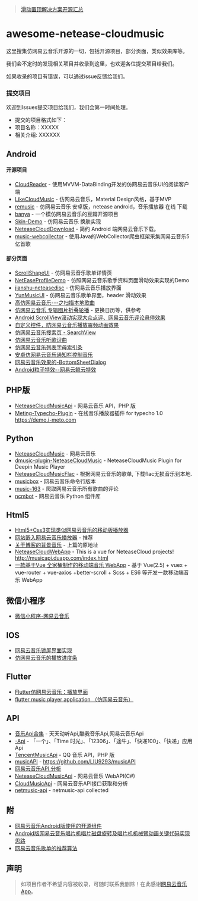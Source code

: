 
> [滑动置顶解决方案开源汇总](https://github.com/youlookwhat/awesome-netease-cloudmusic/blob/master/SlideSticky.md)

# awesome-netease-cloudmusic

这里搜集仿网易云音乐开源的一切，包括开源项目，部分页面，类似效果库等。

我们会不定时的发现相关项目并收录到这里，也欢迎各位提交项目给我们。

如果收录的项目有错误，可以通过issue反馈给我们。

### 提交项目
欢迎到Issues提交项目给我们，我们会第一时间处理。

- 提交的项目格式如下：
 - 项目名称：XXXXX
 - 相关介绍: XXXXXX

## Android
#### 开源项目 
 - [CloudReader][10] - 使用MVVM-DataBinding开发的仿网易云音乐UI的阅读客户端
 - [LikeCloudMusic][11] - 仿网易云音乐，Material Design风格，基于MVP
 - [remusic][12] - 仿网易云音乐 安卓版，netease android，音乐播放器 在线 下载
 - [banya][13] - 一个模仿网易云音乐的豆瓣开源项目
 - [Skin-Demo][14] - 仿网易云音乐 换肤实现
 - [NeteaseCloudDownload][15] - 简约 Android 端网易云音乐下载。
 - [music-webcollector][16] - 使用Java的WebCollector爬虫框架采集网易云音乐5亿首歌


#### 部分页面
 - [ScrollShapeUI][100] - 仿网易云音乐歌单详情页
 - [NetEaseProfileDemo][101] - 仿照网易云音乐歌手资料页面滑动效果实现的Demo
 - [jianshu-neteasedisc][102] - 仿网易云音乐播放界面
 - [YunMusicUI][103] - 仿网易云音乐歌单界面，header 滑动效果
 - [高仿网易云音乐---之扫描本地歌曲][104]
 - [仿网易云音乐 专辑图片折叠轮播][105] - 更换日历等，供参考
 - [Android ScrollView滚动实现大众点评、网易云音乐评论悬停效果][106]
 - [自定义控件，防网易云音乐播放震频动画效果][107]
 - [仿网易云音乐搜索页 - SearchView][108]
 - [仿网易云音乐听歌识曲][109]
 - [仿网易云音乐列表字母索引条][110]
 - [安卓仿网易云音乐通知栏控制音乐][111]
 - [网易云音乐效果的-BottomSheetDialog][112]
 - [Android粒子特效--网易云鲸云特效][113]

## PHP版
 - [NeteaseCloudMusicApi][200] - 网易云音乐 API，PHP 版
 - [Meting-Typecho-Plugin][201] - 在线音乐播放器插件 for typecho 1.0 https://demo.i-meto.com
 

## Python
 - [NeteaseCloudMusic][700] - 网易云音乐
 - [dmusic-plugin-NeteaseCloudMusic][701] - NeteaseCloudMusic Plugin for Deepin Music Player 
 - [NeteaseCloudMusicFlac][702] - 根据网易云音乐的歌单, 下载flac无损音乐到本地.
 - [musicbox][703] - 网易云音乐命令行版本
 - [music-163][704] - 爬取网易云音乐所有歌曲的评论
 - [ncmbot][705] - 网易云音乐 Python 组件库

## Html5
 - [Html5+Css3实现类似网易云音乐的移动版播放器][500]
 - [网站嵌入网易云音乐播放器][501] - 推荐
 - [关于博客的背景音乐][502] - 上篇的原地址
 - [NeteaseCloudWebApp][503] - This is a vue for NeteaseCloud projects! http://musicapi.duapp.com/index.html
 - [一款基于Vue 全家桶制作的移动端音乐 WebApp][504] - 基于 Vue(2.5) + vuex + vue-router + vue-axios +better-scroll + Scss + ES6 等开发一款移动端音乐 WebApp


## 微信小程序
 - [微信小程序-网易云音乐][400]

## IOS
 - [网易云音乐锁屏界面实现][600]
 - [仿网易云音乐的播放进度条][601]

## Flutter
 - [Flutter仿网易云音乐：播放界面][800]
 - [flutter music player application （仿网易云音乐）][801]

## API
 - [音乐Api合集][300] - 天天动听Api,酷我音乐Api,网易云音乐Api
 - [-Api][305] - 「一个」、「Time 时光」、「12306」、「途牛」、「快递100」、「快递」应用 Api
 - [TencentMusicApi][306] - QQ 音乐 API，PHP 版
 - [musicAPI][307] - https://github.com/LIU9293/musicAPI
 - [网易云音乐API 分析][303]
 - [NeteaseCloudMusicApi][308] - 网易云音乐 WebAPI(C#)
 - [CloudMusicApi][309] - 网易云音乐API接口获取和分析
 - [netmusic-api][310] - netmusic-api collected
 
## 附
 - [网易云音乐Android版使用的开源组件][301]
 - [ Android版网易云音乐唱片机唱片磁盘旋转及唱片机机械臂动画关键代码实现思路][302]
 - [网易云音乐歌单的推荐算法][304]

 
## 声明
> 如项目作者不希望内容被收录，可随时联系我删除！在此感谢[网易云音乐App](https://play.google.com/store/apps/details?id=com.netease.cloudmusic)。

[10]:https://github.com/youlookwhat/CloudReader
[11]:https://github.com/Sbingo/LikeCloudMusic
[12]:https://github.com/aa112901/remusic
[13]:https://github.com/forezp/banya
[14]:https://github.com/ximsfei/Skin-Demo
[15]:https://github.com/jokermonn/NeteaseCloudDownload
[16]:https://github.com/scienceswork/music-webcollector

[100]:https://github.com/youlookwhat/ScrollShapeUI
[101]:https://github.com/ShonLin/NetEaseProfileDemo
[102]:https://github.com/AchillesLzg/jianshu-neteasedisc
[103]:https://github.com/pinguo-zhouwei/YunMusicUI
[104]:http://blog.csdn.net/cml_blog/article/details/51385064
[105]:http://blog.csdn.net/u010032372/article/details/45649993?locationNum=11&fps=1
[106]:http://blog.csdn.net/linshijun33/article/details/47910833?locationNum=13&fps=1
[107]:https://github.com/hongniuniu/MusicAnimView-Android
[108]:http://www.jianshu.com/p/7c1e78e91506
[109]:http://www.jianshu.com/p/e8e562c29920
[110]:http://www.jianshu.com/p/dc8f8ea489b0
[111]:http://www.jianshu.com/p/77da5abd3870
[112]:https://github.com/af913337456/WangyiyunBottomSheetDialog
[113]:https://github.com/tyhjh/Jinyuneffect

[200]:https://github.com/metowolf/NeteaseCloudMusicApi
[201]:https://github.com/metowolf/Meting-Typecho-Plugin

[300]:http://www.cnblogs.com/daxiangxm/p/ttpod_music_api.html?utm_source=tuicool&utm_medium=referral
[301]:http://www.jianshu.com/p/f31ab96a32f3
[302]:http://blog.csdn.net/zhangphil/article/details/52045404?locationNum=14&fps=1
[303]:http://blog.csdn.net/u013022222/article/details/51707352?locationNum=5&fps=1
[304]:http://blog.csdn.net/zhuhengv/article/details/50441396?locationNum=4&fps=1
[305]:https://github.com/jokermonn/-Api
[306]:https://github.com/metowolf/TencentMusicApi
[307]:https://github.com/LIU9293/musicAPI
[308]:https://github.com/u3u/NeteaseCloudMusicApi
[309]:https://github.com/MiChongGET/CloudMusicApi
[310]:https://github.com/poetries/netmusic-api

[400]:http://blog.csdn.net/sinat_17775997/article/details/54097836?locationNum=1&fps=1

[500]:http://blog.csdn.net/petrelselina/article/details/50709693?locationNum=2&fps=1
[501]:http://blog.csdn.net/phantomes/article/details/52192110
[502]:http://www.cnblogs.com/yjmyzz/p/listen-to-your-heart.html
[503]:https://github.com/javaSwing/NeteaseCloudWebApp
[504]:https://github.com/CaiJinyc/vue-music-webapp

[600]:http://www.jianshu.com/p/d97992c7bad5#
[601]:http://blog.csdn.net/zhangao0086/article/details/45440381?locationNum=9&fps=1

[700]:https://github.com/yanunon/NeteaseCloudMusic
[701]:https://github.com/wu-nerd/dmusic-plugin-NeteaseCloudMusic
[702]:https://github.com/YongHaoWu/NeteaseCloudMusicFlac
[703]:https://github.com/darknessomi/musicbox
[704]:https://github.com/RitterHou/music-163
[705]:https://github.com/xiyouMc/ncmbot

[800]:https://juejin.im/post/5c344d1ee51d4557db5a0140
[801]:https://github.com/boyan01/flutter-netease-music
